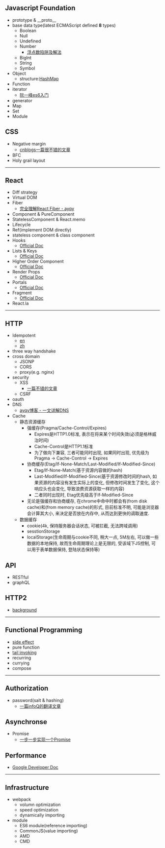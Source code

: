 ## Javascript Foundation
  - prototype & \_\_proto\_\_
  - base data type(latest ECMAScript defined **8** types)
    - Boolean
    - Null
    - Undefined
    - Number
      - [浮点数陷阱及解法](https://github.com/camsong/blog/issues/9)
    - BigInt
    - String
    - Symbol
  - Object
    - structure:[HashMap](https://plushunter.github.io/2017/07/25/%E6%95%B0%E6%8D%AE%E7%BB%93%E6%9E%84%E4%B8%8E%E7%AE%97%E6%B3%95%EF%BC%8811%EF%BC%89%EF%BC%9A%E5%93%88%E5%B8%8C%E8%A1%A8/)
  - Function
  - iterator
    - [阮一峰es6入门](http://es6.ruanyifeng.com/#docs/iterator)
  - generator
  - Map
  - Set
  - Module

## CSS
  - Negative margin
    - [cnblogs一篇很不错的文章](https://www.cnblogs.com/LiveWithIt/p/6024864.html#commentform)
  - BFC
  - Holy grail layout

---
## React
  - Diff strategy
  - Virtual DOM
  - Fiber
    - [完全理解React Fiber - ayqy](http://www.ayqy.net/blog/dive-into-react-fiber/)
  - Component & PureComponent
  - StatelessComponent & React.memo
  - Lifecycle
  - Ref(implement DOM directly)
  - stateless component & class component
  - Hooks
    - [Official Doc](https://reactjs.org/docs/hooks-intro.html)
  - Lists & Keys
    - [Official Doc](https://reactjs.org/docs/lists-and-keys.html)
  - Higher Order Component
    - [Official Doc](https://reactjs.org/docs/higher-order-components.html)
  - Render Props
    - [Official Doc](https://reactjs.org/docs/render-props.html)
  - Portals
    - [Official Doc](https://reactjs.org/docs/portals.html)
  - Fragment
    - [Official Doc](https://reactjs.org/docs/fragments.html)
  - React.la
---
## HTTP
  - Idempotent
    - [en](https://developer.mozilla.org/en-US/docs/Glossary/Idempotent)
    - [zh](https://developer.mozilla.org/zh-CN/docs/Glossary/%E5%B9%82%E7%AD%89)
  - three way handshake
  - cross domain
    - JSONP
    - CORS
    - proxy(e.g. nginx)
  - security
    - XSS
      - [一篇不错的文章](https://www.cxymsg.com/guide/security.html#%E5%A6%82%E4%BD%95%E9%A2%84%E9%98%B2xss)
    - CSRF
  - oauth
  - DNS
    - [ayqy博客 - 一文详解DNS](https://mp.weixin.qq.com/s/0YKV9E4rd77Wc7U4XJmWEQ)
  - Cache
    - 静态资源缓存
      - 强缓存(Pragma/Cache-Control/Expires)
        - Expires是HTTP1.0标准, 表示在将来某个时间失效(必须是格林威治时间)
        - Cache-Control是HTTP1.1标准
        - 为了做向下兼容, 三者可能同时出现, 如果同时出现, 优先级为Pragma -> Cache-Control -> Expires
      - 协商缓存(Etag/If-None-Match/Last-Modified/If-Modified-Since)
        - Etag/If-None-Match(基于资源内容做的hash)
        - Last-Modified/If-Modified-Since(基于资源修改时间的hash, 如果资源的内容没有发生实际上的变化, 但修改时间发生了变化, 这个响应头也会变化, 导致浪费资源获取一样的内容)
        - 二者同时出现时, Etag优先级高于If-Modified-Since
      - 无论是强缓存和协商缓存, 在chrome中命中时都会有(from disk cache)和(from memory cache)的形式, 目前标准不明, 可能是浏览器会计算其大小, 来决定是否放在内存中, 从而达到更快的调取速度.
    - 数据缓存
      - cookie(4k, 保持服务器会话状态, 可被拦截, 无法跨域调用)
      - sesstionStorage
      - localStorage(生命周期与cookie不同, 稍大一点, 5M左右, 可以做一些数据的本地保持, 故而生命周期理论上是无限的, 受该域下JS控制, 可以用于表单数据保持, 登陆状态保持等)
## API
  - RESTful
  - graphQL

## HTTP2
  - [background](https://http2-explained.haxx.se/zh/part1)
---
## Functional Programming
  - [side effect](./source/functional_programming/side_effect.md)
  - pure function
  - [tail invoking](https://juejin.im/entry/592e8a2d0ce463006b510b34)
  - recurring
  - currying
  - compose
---

## Authorization
  - password(salt & hashing)
    - [一篇infoQ的翻译文章](https://www.infoq.cn/article/how-to-encrypt-the-user-password-correctly)

## Asynchronse
  - Promise
    - [一步一步实现一个Promise](https://juejin.im/post/5c6ad98e6fb9a049d51a0f5e)

## Performance
  - [Google Developer Doc](https://developers.google.com/web/fundamentals/performance/why-performance-matters)

---
## Infrastructure
  - webpack
    - volumn optimization
    - speed optimization
    - dynamically importing
  - module
    - ES6 module(reference importing)
    - CommonJS(value importing)
    - AMD
    - CMD

